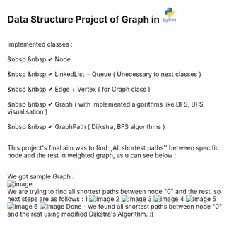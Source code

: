 <h2> Data Structure Project of Graph in <img src="https://raw.githubusercontent.com/devicons/devicon/master/icons/python/python-original-wordmark.svg" alt="python" width="35" height="35" /> </h2>

<br> Implemented classes : </br>
<br> &nbsp &nbsp ✔ Node </br>
<br> &nbsp &nbsp ✔ LinkedList + Queue ( Unecessary to next classes ) </br>
<br> &nbsp &nbsp ✔ Edge + Vertex ( for Graph class ) </br>
<br> &nbsp &nbsp ✔ Graph ( with implemented algorithms like BFS, DFS, visualisation ) </br>
<br> &nbsp &nbsp ✔ GraphPath ( Dijkstra, BFS algorithms ) </br>

<br> This project's final aim was to find ,,All shortest paths'' between specific node and the rest in weighted graph, as u can see below :

<br> We got sample Graph : </br>
![image](https://user-images.githubusercontent.com/73948605/160301898-5e62d14c-7915-49f0-a84d-a16b4e9a362c.png)
<br> We are trying to find all shortest paths between node "0" and the rest, so next steps are as follows :
1
![image](https://user-images.githubusercontent.com/73948605/160301988-9783e194-62c0-4d38-85b1-52086b325cc8.png)
2
![image](https://user-images.githubusercontent.com/73948605/160301998-d67b29e7-4bae-4ebc-b8c2-a88cda893275.png)
3
![image](https://user-images.githubusercontent.com/73948605/160302009-a698b277-a9cc-43b3-9320-a27e62178831.png)
4
![image](https://user-images.githubusercontent.com/73948605/160302017-40443e4b-4f0c-408a-96e1-98164af16286.png)
5
![image](https://user-images.githubusercontent.com/73948605/160302022-07ae4e10-db7a-4e69-b3f2-a58de8e219c4.png)
6
![image](https://user-images.githubusercontent.com/73948605/160302030-72e21eca-50d5-4aab-9f75-e6ba5493a68e.png)
Done - we found all shortest paths between node "0" and the rest using modified Dijkstra's Algorithm. :)

